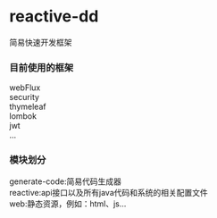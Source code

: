 # reactive-dd

简易快速开发框架

### 目前使用的框架</br>

webFlux</br>
security</br>
thymeleaf</br>
lombok</br>
jwt</br>
...

### 模块划分</br>

generate-code:简易代码生成器</br>
reactive:api接口以及所有java代码和系统的相关配置文件</br>
web:静态资源，例如：html、js...

